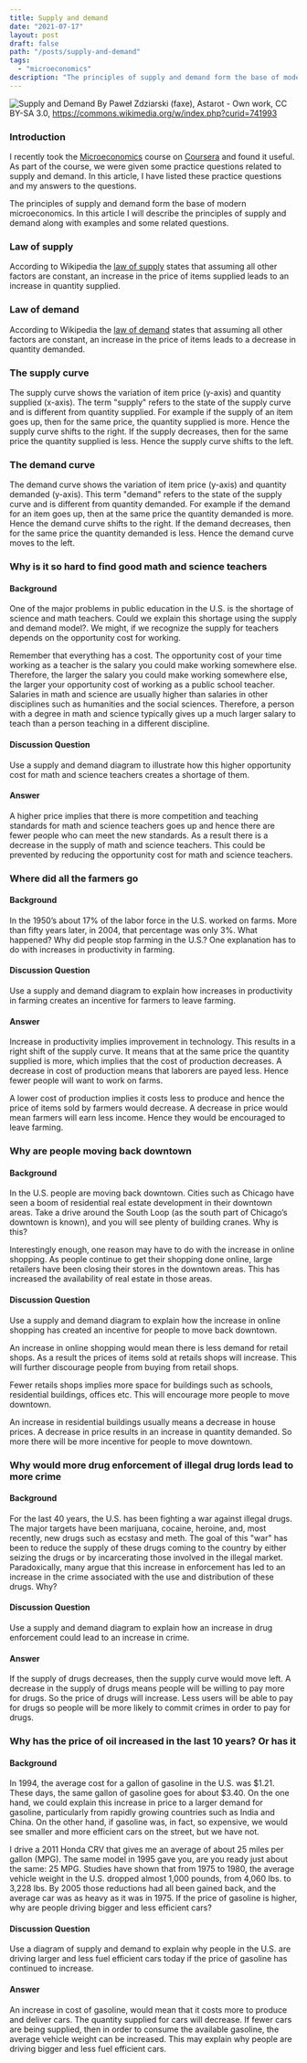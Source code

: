 ```yaml
---
title: Supply and demand
date: "2021-07-17"
layout: post
draft: false
path: "/posts/supply-and-demand"
tags:
  - "microeconomics"
description: "The principles of supply and demand form the base of modern microeconomics. In this article I will describe the principles of supply and demand along with examples and some related questions."
---
```


![Supply and Demand](./supply-and-demand.png)
By Paweł Zdziarski (faxe), Astarot - Own work, CC BY-SA 3.0, https://commons.wikimedia.org/w/index.php?curid=741993

### Introduction
I recently took the [Microeconomics](https://www.coursera.org/learn/microeconomics) course on [Coursera](https://www.coursera.org/) and found it useful. As part of the course, we were given some practice questions related to supply and demand. In this article, I have listed these practice questions and my answers to the questions.

The principles of supply and demand form the base of modern microeconomics. In this article I will describe the principles of supply and demand along with examples and some related questions.

### Law of supply
According to Wikipedia the [law of supply](https://en.wikipedia.org/wiki/Supply_(economics)) states that assuming all other factors are constant, an increase in the price of items supplied leads to an increase in quantity supplied.

### Law of demand
According to Wikipedia the [law of demand](https://en.wikipedia.org/wiki/Demand) states that assuming all other factors are constant, an increase in the price of items leads to a decrease in quantity demanded.

### The supply curve
The supply curve shows the variation of item price (y-axis) and quantity supplied (x-axis). The term "supply" refers to the state of the supply curve and is different from quantity supplied. For example if the supply of an item goes up, then for the same price, the quantity supplied is more. Hence the supply curve shifts to the right. If the supply decreases, then for the same price the quantity supplied is less. Hence the supply curve shifts to the left.

### The demand curve
The demand curve shows the variation of item price (y-axis) and quantity demanded (y-axis). This term "demand" refers to the state of the supply curve and is different from quantity demanded. For example if the demand for an item goes up, then at the same price the quantity demanded is more. Hence the demand curve shifts to the right. If the demand decreases, then for the same price the quantity demanded is less. Hence the demand curve moves to the left.


### Why is it so hard to find good math and science teachers

#### Background
One of the major problems in public education in the U.S. is the shortage of science and math teachers. Could we explain this shortage using the supply and demand model?. We might, if we recognize the supply for teachers depends on the opportunity cost for working.

Remember that everything has a cost. The opportunity cost of your time working as a teacher is the salary you could make working somewhere else. Therefore, the larger the salary you could make working somewhere else, the larger your opportunity cost of working as a public school teacher. Salaries in math and science are usually higher than salaries in other disciplines such as humanities and the social sciences. Therefore, a person with a degree in math and science typically gives up a much larger salary to teach than a person teaching in a different discipline. 

#### Discussion Question
Use a supply and demand diagram to illustrate how this higher opportunity cost for math and science teachers creates a shortage of them. 

#### Answer
A higher price implies that there is more competition and teaching standards for math and science teachers goes up and hence there are fewer people who can meet the new standards. As a result there is a decrease in the supply of math and science teachers. This could be prevented by reducing the opportunity cost for math and science teachers.


### Where did all the farmers go

#### Background
In the 1950’s about 17% of the labor force in the U.S. worked on farms. More than fifty years later, in 2004, that percentage was only 3%. What happened? Why did people stop farming in the U.S.? One explanation has to do with increases in productivity in farming.

#### Discussion Question
Use a supply and demand diagram to explain how increases in productivity in farming creates an incentive for farmers to leave farming.

#### Answer
Increase in productivity implies improvement in technology. This results in a right shift of the supply curve. It means that at the same price the quantity supplied is more, which implies that the cost of production decreases. A decrease in cost of production means that laborers are payed less. Hence fewer people will want to work on farms.

A lower cost of production implies it costs less to produce and hence the price of items sold by farmers would decrease. A decrease in price would mean farmers will earn less income. Hence they would be encouraged to leave farming.

### Why are people moving back downtown

#### Background
In the U.S. people are moving back downtown. Cities such as Chicago have seen a boom of residential real estate development in their downtown areas. Take a drive around the South Loop (as the south part of Chicago’s downtown is known), and you will see plenty of building cranes. Why is this?

Interestingly enough, one reason may have to do with the increase in online shopping. As people continue to get their shopping done online, large retailers have been closing their stores in the downtown areas. This has increased the availability of real estate in those areas.

#### Discussion Question
Use a supply and demand diagram to explain how the increase in online shopping has created an incentive for people to move back downtown.

An increase in online shopping would mean there is less demand for retail shops. As a result the prices of items sold at retails shops will increase. This will further discourage people from buying from retail shops.

Fewer retails shops implies more space for buildings such as schools, residential buildings, offices etc. This will encourage more people to move downtown.

An increase in residential buildings usually means a decrease in house prices. A decrease in price results in an increase in quantity demanded. So more there will be more incentive for people to move downtown.

### Why would more drug enforcement of illegal drug lords lead to more crime

#### Background
For the last 40 years, the U.S. has been fighting a war against illegal drugs. The major targets have been marijuana, cocaine, heroine, and, most recently, new drugs such as ecstasy and meth. The goal of this "war" has been to reduce the supply of these drugs coming to the country by either seizing the drugs or by incarcerating those involved in the illegal market. Paradoxically, many argue that this increase in enforcement has led to an increase in the crime associated with the use and distribution of these drugs. Why?

#### Discussion Question
Use a supply and demand diagram to explain how an increase in drug enforcement could lead to an increase in crime.

#### Answer
If the supply of drugs decreases, then the supply curve would move left. A decrease in the supply of drugs means people will be willing to pay more for drugs. So the price of drugs will increase. Less users will be able to pay for drugs so people will be more likely to commit crimes in order to pay for drugs.


### Why has the price of oil increased in the last 10 years? Or has it

#### Background
In 1994, the average cost for a gallon of gasoline in the U.S. was $1.21. These days, the same gallon of gasoline goes for about $3.40. On the one hand, we could explain this increase in price to a larger demand for gasoline, particularly from rapidly growing countries such as India and China. On the other hand, if gasoline was, in fact, so expensive, we would see smaller and more efficient cars on the street, but we have not. 

I drive a 2011 Honda CRV that gives me an average of about 25 miles per gallon (MPG). The same model in 1995 gave you, are you ready just about the same: 25 MPG. Studies have shown that from 1975 to 1980, the average vehicle weight in the U.S. dropped almost 1,000 pounds, from 4,060 lbs. to 3,228 lbs. By 2005 those reductions had all been gained back, and the average car was as heavy as it was in 1975. If the price of gasoline is higher, why are people driving bigger and less efficient cars?

#### Discussion Question
Use a diagram of supply and demand to explain why people in the U.S. are driving larger and less fuel efficient cars today if the price of gasoline has continued to increase.

#### Answer
An increase in cost of gasoline, would mean that it costs more to produce and deliver cars. The quantity supplied for cars will decrease. If fewer cars are being supplied, then in order to consume the available gasoline, the average vehicle weight can be increased. This may explain why people are driving bigger and less fuel efficient cars.
